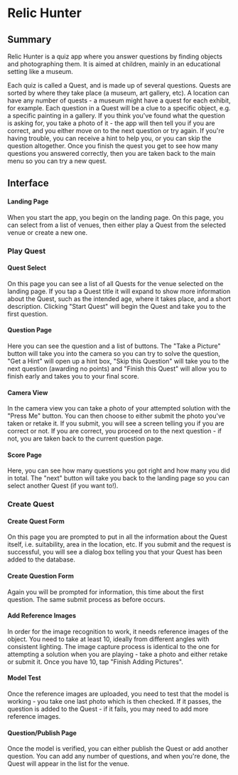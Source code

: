 # Relic Hunter 

## Summary
Relic Hunter is a quiz app where you answer questions by finding objects and photographing them. It is aimed at children, mainly in an educational setting like a museum. 

Each quiz is called a Quest, and is made up of several questions. Quests are sorted by where they take place (a museum, art gallery, etc). A location can have any number of quests - a museum might have a quest for each exhibit, for example. Each question in a Quest will be a clue to a specific object, e.g. a specific painting in a gallery. If you think you've found what the question is asking for, you take a photo of it - the app will then tell you if you are correct, and you either move on to the next question or try again. If you're having trouble, you can receive a hint to help you, or you can skip the question altogether. Once you finish the quest you get to see how many questions you answered correctly, then you are taken back to the main menu so you can try a new quest.

## Interface

#### Landing Page

When you start the app, you begin on the landing page. On this page, you can select from a list of venues, then either play a Quest from the selected venue or create a new one.

### Play Quest

#### Quest Select

On this page you can see a list of all Quests for the venue selected on the landing page. If you tap a Quest title it will expand to show more information about the Quest, such as the intended age, where it takes place, and a short description. Clicking "Start Quest" will begin the Quest and take you to the first question.

#### Question Page

Here you can see the question and a list of buttons. The "Take a Picture" button will take you into the camera so you can try to solve the question, "Get a Hint" will open up a hint box, "Skip this Question" will take you to the next question (awarding no points) and "Finish this Quest" will allow you to finish early and takes you to your final score.

#### Camera View

In the camera view you can take a photo of your attempted solution with the "Press Me" button. You can then choose to either submit the photo you've taken or retake it. If you submit, you will see a screen telling you if you are correct or not. If you are correct, you proceed on to the next question - if not, you are taken back to the current question page.

#### Score Page

Here, you can see how many questions you got right and how many you did in total. The "next" button will take you back to the landing page so you can select another Quest (if you want to!).

### Create Quest

#### Create Quest Form

On this page you are prompted to put in all the information about the Quest itself, i.e. suitability, area in the location, etc. If you submit and the request is successful, you will see a dialog box telling you that your Quest has been added to the database.

#### Create Question Form

Again you will be prompted for information, this time about the first question. The same submit process as before occurs.

#### Add Reference Images

In order for the image recognition to work, it needs reference images of the object. You need to take at least 10, ideally from different angles with consistent lighting. The image capture process is identical to the one for attempting a solution when you are playing - take a photo and either retake or submit it. Once you have 10, tap "Finish Adding Pictures".

#### Model Test

Once the reference images are uploaded, you need to test that the model is working - you take one last photo which is then checked. If it passes, the question is added to the Quest - if it fails, you may need to add more reference images.

#### Question/Publish Page

Once the model is verified, you can either publish the Quest or add another question. You can add any number of questions, and when you're done, the Quest will appear in the list for the venue.



